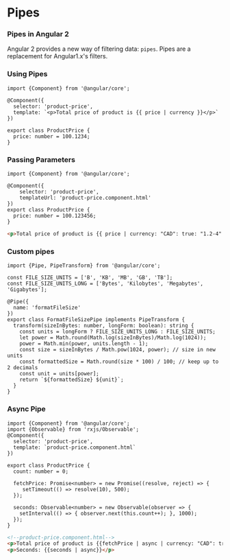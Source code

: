 # Pipes


### Pipes in Angular 2
Angular 2 provides a new way of filtering data: `pipes`. Pipes are a replacement for Angular1.x's filters.


### Using Pipes
```
import {Component} from '@angular/core';

@Component({
  selector: 'product-price',
  template: `<p>Total price of product is {{ price | currency }}</p>`
})

export class ProductPrice {
  price: number = 100.1234;
}
```


### Passing Parameters
```
import {Component} from '@angular/core';

@Component({
	selector: 'product-price',
	templateUrl: 'product-price.component.html'
})
export class ProductPrice {
  price: number = 100.123456;
}
```

```html
<p>Total price of product is {{ price | currency: "CAD": true: "1.2-4" }}</p>
```


<!-- .element: class="fs-80" -->
### Custom pipes
```
import {Pipe, PipeTransform} from '@angular/core';

const FILE_SIZE_UNITS = ['B', 'KB', 'MB', 'GB', 'TB'];
const FILE_SIZE_UNITS_LONG = ['Bytes', 'Kilobytes', 'Megabytes', 'Gigabytes'];

@Pipe({
  name: 'formatFileSize'
})
export class FormatFileSizePipe implements PipeTransform {
  transform(sizeInBytes: number, longForm: boolean): string {
    const units = longForm ? FILE_SIZE_UNITS_LONG : FILE_SIZE_UNITS;
    let power = Math.round(Math.log(sizeInBytes)/Math.log(1024));
    power = Math.min(power, units.length - 1);
    const size = sizeInBytes / Math.pow(1024, power); // size in new units
    const formattedSize = Math.round(size * 100) / 100; // keep up to 2 decimals
    const unit = units[power];
    return `${formattedSize} ${unit}`;
  }
}
```


<!-- .element: class="fs-80" -->
### Async Pipe
```
import {Component} from '@angular/core';
import {Observable} from 'rxjs/Observable';
@Component({
  selector: 'product-price',
  template: `product-price.component.html`
})

export class ProductPrice {
  count: number = 0;
  
  fetchPrice: Promise<number> = new Promise((resolve, reject) => {
     setTimeout(() => resolve(10), 500);
  });
  
  seconds: Observable<number> = new Observable(observer => {
    setInterval(() => { observer.next(this.count++); }, 1000);
  });
}
```

```html
<!--product-price.component.html-->
<p>Total price of product is {{fetchPrice | async | currency: "CAD": true: "1.2-2" }}</p>
<p>Seconds: {{seconds | async}}</p>
```